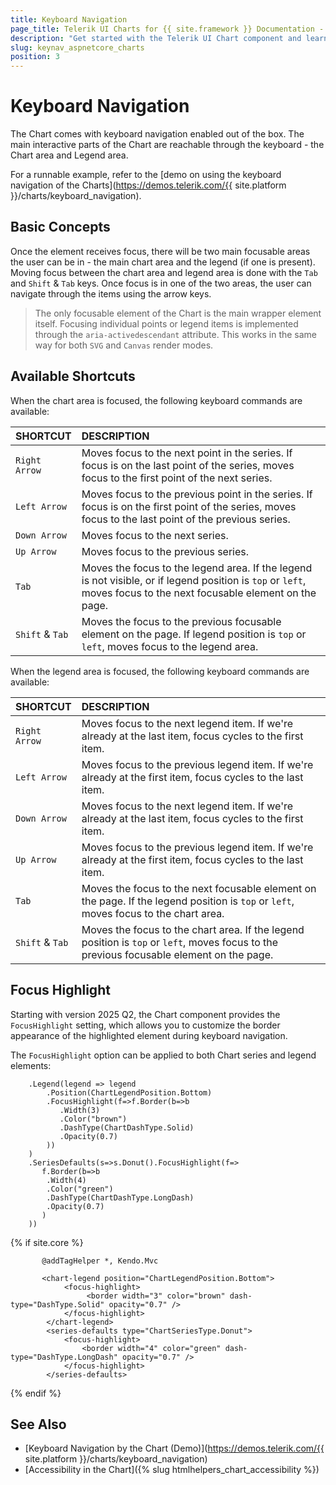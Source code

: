 ```yaml
---
title: Keyboard Navigation
page_title: Telerik UI Charts for {{ site.framework }} Documentation - Keyboard Navigation
description: "Get started with the Telerik UI Chart component and learn about the accessibility support it provides through its keyboard navigation functionality."
slug: keynav_aspnetcore_charts
position: 3
---
```


# Keyboard Navigation

The Chart comes with keyboard navigation enabled out of the box. The main interactive parts of the Chart are reachable through the keyboard - the Chart area and Legend area.

For a runnable example, refer to the [demo on using the keyboard navigation of the Charts](https://demos.telerik.com/{{ site.platform }}/charts/keyboard_navigation).

## Basic Concepts

Once the element receives focus, there will be two main focusable areas the user can be in - the main chart area and the legend (if one is present). Moving focus between the chart area and legend area is done with the `Tab` and `Shift` & `Tab` keys. Once focus is in one of the two areas, the user can navigate through the items using the arrow keys.

> The only focusable element of the Chart is the main wrapper element itself. Focusing individual points or legend items is implemented through the `aria-activedescendant` attribute. This works in the same way for both `SVG` and `Canvas` render modes.

## Available Shortcuts

When the chart area is focused, the following keyboard commands are available:

| SHORTCUT              | DESCRIPTION
|:---                   |:---
| `Right Arrow`         | Moves focus to the next point in the series. If focus is on the last point of the series, moves focus to the first point of the next series.
| `Left Arrow`          | Moves focus to the previous point in the series. If focus is on the first point of the series, moves focus to the last point of the previous series.
| `Down Arrow`          | Moves focus to the next series.
| `Up Arrow`            | Moves focus to the previous series.
| `Tab`                 | Moves the focus to the legend area. If the legend is not visible, or if legend position is `top` or `left`, moves focus to the next focusable element on the page.
| `Shift` & `Tab`       | Moves the focus to the previous focusable element on the page. If legend position is `top` or `left`, moves focus to the legend area.

When the legend area is focused, the following keyboard commands are available:

| SHORTCUT              | DESCRIPTION
|:---                   |:---
| `Right Arrow`         | Moves focus to the next legend item. If we're already at the last item, focus cycles to the first item.
| `Left Arrow`          | Moves focus to the previous legend item. If we're already at the first item, focus cycles to the last item.
| `Down Arrow`          | Moves focus to the next legend item. If we're already at the last item, focus cycles to the first item.
| `Up Arrow`            | Moves focus to the previous legend item. If we're already at the first item, focus cycles to the last item.
| `Tab`                 | Moves the focus to the next focusable element on the page. If the legend position is `top` or `left`, moves focus to the chart area.
| `Shift` & `Tab`       | Moves the focus to the chart area. If the legend position is `top` or `left`, moves focus to the previous focusable element on the page.

## Focus Highlight

Starting with version 2025 Q2, the Chart component provides the `FocusHighlight` setting, which allows you to customize the border appearance of the highlighted element during keyboard navigation.

The `FocusHighlight` option can be applied to both Chart series and legend elements:

```HtmlHelper
    .Legend(legend => legend
        .Position(ChartLegendPosition.Bottom)
        .FocusHighlight(f=>f.Border(b=>b
           .Width(3)
           .Color("brown")
           .DashType(ChartDashType.Solid)
           .Opacity(0.7)
        ))
    )
    .SeriesDefaults(s=>s.Donut().FocusHighlight(f=>
       f.Border(b=>b
        .Width(4)
        .Color("green")
        .DashType(ChartDashType.LongDash)
        .Opacity(0.7)
       )
    ))
```
{% if site.core %}
```TagHelper
       @addTagHelper *, Kendo.Mvc

       <chart-legend position="ChartLegendPosition.Bottom">
            <focus-highlight>
                 <border width="3" color="brown" dash-type="DashType.Solid" opacity="0.7" />
            </focus-highlight>
        </chart-legend>
        <series-defaults type="ChartSeriesType.Donut">
            <focus-highlight>
                <border width="4" color="green" dash-type="DashType.LongDash" opacity="0.7" />
            </focus-highlight>
        </series-defaults>
```
{% endif %}

## See Also

* [Keyboard Navigation by the Chart (Demo)](https://demos.telerik.com/{{ site.platform }}/charts/keyboard_navigation)
* [Accessibility in the Chart]({% slug htmlhelpers_chart_accessibility %})
